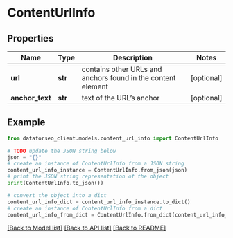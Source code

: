 # ContentUrlInfo


## Properties

Name | Type | Description | Notes
------------ | ------------- | ------------- | -------------
**url** | **str** | contains other URLs and anchors found in the content element | [optional] 
**anchor_text** | **str** | text of the URL’s anchor | [optional] 

## Example

```python
from dataforseo_client.models.content_url_info import ContentUrlInfo

# TODO update the JSON string below
json = "{}"
# create an instance of ContentUrlInfo from a JSON string
content_url_info_instance = ContentUrlInfo.from_json(json)
# print the JSON string representation of the object
print(ContentUrlInfo.to_json())

# convert the object into a dict
content_url_info_dict = content_url_info_instance.to_dict()
# create an instance of ContentUrlInfo from a dict
content_url_info_from_dict = ContentUrlInfo.from_dict(content_url_info_dict)
```
[[Back to Model list]](../README.md#documentation-for-models) [[Back to API list]](../README.md#documentation-for-api-endpoints) [[Back to README]](../README.md)


